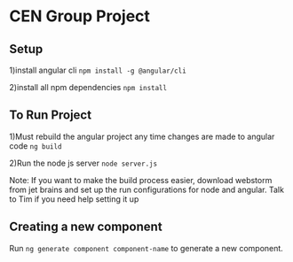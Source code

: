 # CEN Group Project

## Setup

1)install angular cli
`npm install -g @angular/cli`

2)install all npm dependencies
`npm install`

## To Run Project

1)Must rebuild the angular project any time changes are made to angular code
`ng build`

2)Run the node js server
`node server.js`

Note: If you want to make the build process easier, download webstorm from jet brains and set up the run configurations for node and angular. 
Talk to Tim if you need help setting it up

## Creating a new component

Run `ng generate component component-name` to generate a new component.



